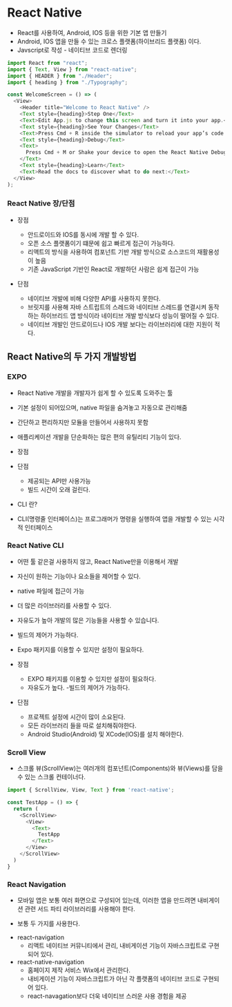 # React Native

- React를 사용하여, Android, IOS 등을 위한 기본 앱 만들기
- Android, IOS 앱을 만들 수 있는 크로스 플랫폼(하이브리드 플랫폼) 이다.
- Javscript로 작성 - 네이티브 코드로 렌더링

```js
import React from "react";
import { Text, View } from "react-native";
import { HEADER } from "./Header";
import { heading } from "./Typography";

const WelcomeScreen = () => (
  <View>
    <Header title="Welcome to React Native" />
    <Text style={heading}>Step One</Text>
    <Text>Edit App.js to change this screen and turn it into your app.</Text>
    <Text style={heading}>See Your Changes</Text>
    <Text>Press Cmd + R inside the simulator to reload your app’s code.</Text>
    <Text style={heading}>Debug</Text>
    <Text>
      Press Cmd + M or Shake your device to open the React Native Debug Menu.
    </Text>
    <Text style={heading}>Learn</Text>
    <Text>Read the docs to discover what to do next:</Text>
  </View>
);
```

### React Native 장/단점
- 장점
  - 안드로이드와 IOS를 동시에 개발 할 수 있다.
  - 오픈 소스 플랫폼이기 떄문에 쉽고 빠르게 접근이 가능하다.
  -  리액트의 방식을 사용하여 컴포넌트 기반 개발 방식으로 소스코드의 재활용성이 높음
  - 기존 JavaScript 기반인 React로 개발하던 사람은 쉽게 접근이 가능

- 단점
  - 네이티브 개발에 비해 다양한 API를 사용하지 못한다.
  - 브릿지를 사용해 자바 스트립트의 스레드와 네이티브 스레드를 연결시켜 동작하는 하이브리드 앱 방식이라 네이티브 개발 방식보다 성능이 떨어질 수 있다.
  - 네이티브 개발인 안드로이드나 IOS 개발 보다는 라이브러리에 대한 지원이 적다.


## React Native의 두 가지 개발방법

### EXPO
- React Native 개발을 개발자가 쉽게 할 수 있도록 도와주는 툴
- 기본 설정이 되어있으며, native 파일을 숨겨놓고 자동으로 관리해줌
- 간단하고 편리하지만 모듈을 만들어서 사용하지 못함
- 애플리케이션 개발을 단순화하는 많은 편의 유틸리티 기능이 있다.

- 장점

- 단점
  - 제공되는 API만 사용가능
  - 빌드 시간이 오래 걸린다.

* CLI 란?
- CLI(명령줄 인터페이스)는 프로그래머가 명령을 실행하여 앱을 개발할 수 있는 시각적 인터페이스

### React Native CLI
- 어떤 툴 같은걸 사용하지 않고, React Native만을 이용해서 개발
- 자신이 원하는 기능이나 요소들을 제어할 수 있다.
- native 파일에 접근이 가능
- 더 많은 라이브러리를 사용할 수 있다.
- 자유도가 높아 개발의 많은 기능들을 사용할 수 있습니다.
- 빌드의 제어가 가능하다.
- Expo 패키지를 이용할 수 있지만 설정이 필요하다.

- 장점 
  - EXPO 패키지를 이용할 수 있지만 설정이 필요하다.
  - 자유도가 높다.
  -빌드의 제어가 가능하다.
- 단점
  - 프로젝트 설정에 시간이 많이 소요된다.
  - 모든 라이브러리 들을 따로 설치해줘야한다.
  - Android Studio(Android) 및 XCode(IOS)를 설치 해야한다.

### Scroll View
- 스크롤 뷰(ScrollView)는 여러개의 컴포넌트(Components)와 뷰(Views)를 담을 수 있는 스크롤 컨테이너다.

```ts
import { ScrollView, View, Text } from 'react-native';

const TestApp = () => {
  return (
    <ScrollView>
      <View>
        <Text>
          TestApp
        </Text>
      </View>
    </ScrollView>
  )
}
```

### React Navigation
- 모바일 앱은 보통 여러 화면으로 구성되어 있는데, 이러한 앱을 만드려면 내비게이션 관련 서드 파티 라이브러리를 사용해야 한다.
* 보통 두 가지를 사용한다.
- react-navigation
  - 리액트 네이티브 커뮤니티에서 관리, 내비게이션 기능이 자바스크립트로 구현되어 있다.
- react-native-navigation
    - 홈페이지 제작 서비스 Wix에서 관리한다.
    - 내비게이션 기능이 자바스크립트가 아닌 각 플랫폼의 네이티브 코드로 구현되어 있다.
    - react-navagation보다 더욱 네이티브 스러운 사용 경험을 제공